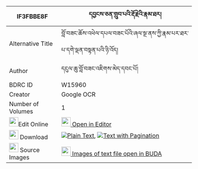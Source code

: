 |IF3FBBE8F|དབྱངས་ཅན་གྲུབ་པའི་རྡོ་རྗེའི་རྣམ་ཐར། 
| --- | --- 
|Alternative Title |བློ་བཟང་ཆོས་འཕེལ་དཔལ་བཟང་པོའི་ཞལ་སྔ་ནས་ཀྱི་རྣམ་པར་ཐར་པ་དགེ་ལྡན་བསྟན་པའི་ཉི་འོད།
|Author| དངུལ་ཆུ་བློ་བཟང་འཇིགས་མེད་དབང་པོ།
|BDRC ID | W15960
|Creator | Google OCR
|Number of Volumes| 1
|<img width="25" src="https://img.icons8.com/color/25/000000/edit-property.png">Edit Online| [<img width="25" src="https://avatars.githubusercontent.com/u/45091458?s=200&v=4"> Open in Editor](http://editor.openpecha.org/IF3FBBE8F)
|<img width="25" src="https://img.icons8.com/fluent/48/000000/download-2.png"/>  Download | [![](https://img.icons8.com/color/20/000000/txt.png)Plain Text](https://github.com/Openpecha/IF3FBBE8F/releases/download/v1/yangchen_drubpa_i_dorje_i_namt_plain_IF3FBBE8F.zip), [![](https://img.icons8.com/color/20/000000/txt.png)Text with Pagination](https://github.com/Openpecha/IF3FBBE8F/releases/download/v1/yangchen_drubpa_i_dorje_i_namt_pages_IF3FBBE8F.zip)
|<img width="25" src="https://img.icons8.com/plasticine/100/000000/pictures-folder.png"/>  Source Images | [<img width="25" src="https://library.bdrc.io/icons/BUDA-small.svg"> Images of text file open in BUDA](https://library.bdrc.io/show/bdr:W15960)